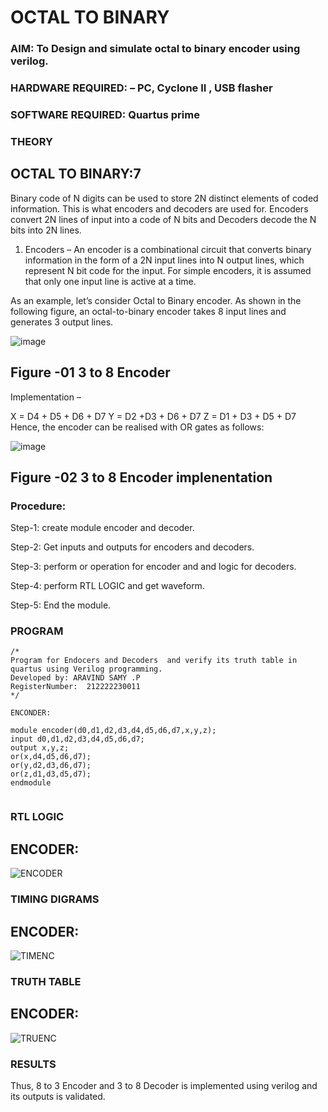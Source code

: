 #   OCTAL TO BINARY
### AIM: To Design and simulate octal to binary encoder using verilog.
### HARDWARE REQUIRED:  – PC, Cyclone II , USB flasher
### SOFTWARE REQUIRED:   Quartus prime
### THEORY 

## OCTAL TO BINARY:7
Binary code of N digits can be used to store 2N distinct elements of coded information. This is what encoders and decoders are used for. Encoders convert 2N lines of input into a code of N bits and Decoders decode the N bits into 2N lines.

1. Encoders –
An encoder is a combinational circuit that converts binary information in the form of a 2N input lines into N output lines, which represent N bit code for the input. For simple encoders, it is assumed that only one input line is active at a time.

As an example, let’s consider Octal to Binary encoder. As shown in the following figure, an octal-to-binary encoder takes 8 input lines and generates 3 output lines.

![image](https://user-images.githubusercontent.com/36288975/171543588-bc0746df-a173-4b35-989e-5fb7d385fe8a.png)
## Figure -01 3 to 8 Encoder 


Implementation –

X = D4 + D5 + D6 + D7
Y = D2 +D3 + D6 + D7
Z = D1 + D3 + D5 + D7 
Hence, the encoder can be realised with OR gates as follows:


![image](https://user-images.githubusercontent.com/36288975/171543740-68403b82-aa93-4c98-9343-f32b14885a2e.png)
## Figure -02 3 to 8 Encoder implenentation 


### Procedure:

Step-1: create module encoder and decoder.

Step-2: Get inputs and outputs for encoders and decoders.

Step-3: perform or operation for encoder and and logic for decoders.

Step-4: perform RTL LOGIC and get waveform.

Step-5: End the module.

### PROGRAM 
```
/*
Program for Endocers and Decoders  and verify its truth table in quartus using Verilog programming.
Developed by: ARAVIND SAMY .P
RegisterNumber:  212222230011
*/

ENCONDER:

module encoder(d0,d1,d2,d3,d4,d5,d6,d7,x,y,z);
input d0,d1,d2,d3,d4,d5,d6,d7;
output x,y,z;
or(x,d4,d5,d6,d7);
or(y,d2,d3,d6,d7);
or(z,d1,d3,d5,d7);
endmodule


```

### RTL LOGIC  

## ENCODER:

![ENCODER](https://github.com/Aravindsamy04/Experiment-08-Encoders-and-decoders-/assets/113497037/3cf57309-be55-4000-a449-4bafc50c0867)


### TIMING DIGRAMS  

## ENCODER:

![TIMENC](https://github.com/Aravindsamy04/Experiment-08-Encoders-and-decoders-/assets/113497037/bcd68201-3930-497a-acf4-3582f27fb67a)

### TRUTH TABLE 

## ENCODER:

![TRUENC](https://github.com/Aravindsamy04/Experiment-08-Encoders-and-decoders-/assets/113497037/ad0b882b-c67a-4123-9a99-05a046620748)


### RESULTS 
Thus, 8 to 3 Encoder and 3 to 8 Decoder is implemented using verilog and its outputs is validated.
